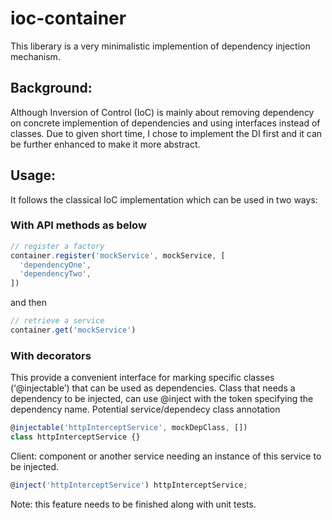# ioc-container

This liberary is a very minimalistic implemention of dependency injection mechanism.

## Background:

Although Inversion of Control (IoC) is mainly about removing dependency on concrete implemention of dependencies and using interfaces instead of classes.
Due to given short time, I chose to implement the DI first and it can be further enhanced to make it more abstract.

## Usage:

It follows the classical IoC implementation which can be used in two ways:

### With API methods as below

```ts
// register a factory
container.register('mockService', mockService, [
  'dependencyOne',
  'dependencyTwo',
])
```

and then

```ts
// retrieve a service
container.get('mockService')
```

### With decorators 

This provide a convenient interface for marking
specific classes (‘@injectable’) that can be used as dependencies.
Class that needs a dependency to be injected, can use @inject with the token specifying the dependency name.
Potential service/dependecy class annotation

```ts
@injectable('httpInterceptService', mockDepClass, [])
class httpInterceptService {}
```

Client: component or another service needing an instance of this service to be injected.

```ts
@inject('httpInterceptService') httpInterceptService;
```

Note: this feature needs to be finished along with unit tests.
